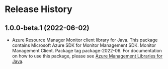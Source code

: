 # Release History

## 1.0.0-beta.1 (2022-06-02)

- Azure Resource Manager Monitor client library for Java. This package contains Microsoft Azure SDK for Monitor Management SDK. Monitor Management Client. Package tag package-2022-06. For documentation on how to use this package, please see [Azure Management Libraries for Java](https://aka.ms/azsdk/java/mgmt).
